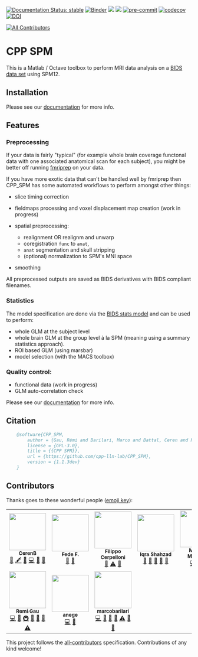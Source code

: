 [![Documentation Status: stable](https://readthedocs.org/projects/cpp_spm/badge/?version=stable)](https://cpp_spm.readthedocs.io/en/stable/?badge=stable)
[![Binder](https://mybinder.org/badge_logo.svg)](https://mybinder.org/v2/gh/cpp-lln-lab/CPP_SPM/dev)
[![](https://img.shields.io/badge/Octave-CI-blue?logo=Octave&logoColor=white)](https://github.com/cpp-lln-lab/CPP_SPM/actions)
![](https://github.com/cpp-lln-lab/CPP_SPM/workflows/CI/badge.svg)
[![pre-commit](https://img.shields.io/badge/pre--commit-enabled-brightgreen?logo=pre-commit&logoColor=white)](https://github.com/pre-commit/pre-commit)
[![codecov](https://codecov.io/gh/cpp-lln-lab/CPP_SPM/branch/master/graph/badge.svg?token=8IoRQtbFUV)](https://codecov.io/gh/cpp-lln-lab/CPP_SPM)
[![DOI](https://zenodo.org/badge/DOI/10.5281/zenodo.3556173.svg)](https://doi.org/10.5281/zenodo.3556173)

<!-- ALL-CONTRIBUTORS-BADGE:START - Do not remove or modify this section -->
[![All Contributors](https://img.shields.io/badge/all_contributors-10-orange.svg?style=flat-square)](#contributors-)
<!-- ALL-CONTRIBUTORS-BADGE:END -->

# CPP SPM

This is a Matlab / Octave toolbox to perform MRI data analysis on a
[BIDS data set](https://bids.neuroimaging.io/) using SPM12.

## Installation

Please see our
[documentation](https://cpp_spm.readthedocs.io/en/latest/index.html) for more
info.

## Features

### Preprocessing

If your data is fairly "typical" (for example whole brain coverage functonal
data with one associated anatomical scan for each subject), you might be better
off running [fmriprep](https://fmriprep.org/en/stable/) on your data.

If you have more exotic data that can't be handled well by fmriprep then CPP_SPM
has some automated workflows to perform amongst other things:

-   slice timing correction

-   fieldmaps processing and voxel displacement map creation (work in progress)

-   spatial preprocessing:

    -   realignment OR realignm and unwarp
    -   coregistration `func` to `anat`,
    -   `anat` segmentation and skull stripping
    -   (optional) normalization to SPM's MNI space

-   smoothing

All preprocessed outputs are saved as BIDS derivatives with BIDS compliant
filenames.

### Statistics

The model specification are done via the
[BIDS stats model](https://docs.google.com/document/d/1bq5eNDHTb6Nkx3WUiOBgKvLNnaa5OMcGtD0AZ9yms2M/edit?usp=sharing)
and can be used to perform:

-   whole GLM at the subject level
-   whole brain GLM at the group level à la SPM (meaning using a summary
    statistics approach).
-   ROI based GLM (using marsbar)
-   model selection (with the MACS toolbox)

### Quality control:

-   functional data (work in progress)
-   GLM auto-correlation check

Please see our
[documentation](https://cpp_spm.readthedocs.io/en/latest/index.html) for more
info.

## Citation

```bibtex
    @software{CPP_SPM,
        author = {Gau, Rémi and Barilari, Marco and Battal, Ceren and Rezk, Mohamed and Collignon, Olivier and Gurtubay, Ane and Falagiarda, Federica and MacLean, Michèle and Cerpelloni, Filippo},
        license = {GPL-3.0},
        title = {{CPP SPM}},
        url = {https://github.com/cpp-lln-lab/CPP_SPM},
        version = {1.1.3dev}
    }
```

## Contributors

Thanks goes to these wonderful people
([emoji key](https://allcontributors.org/docs/en/emoji-key)):

<!-- ALL-CONTRIBUTORS-LIST:START - Do not remove or modify this section -->
<!-- prettier-ignore-start -->
<!-- markdownlint-disable -->
<table>
  <tr>
    <td align="center"><a href="https://github.com/CerenB"><img src="https://avatars1.githubusercontent.com/u/10451654?v=4?s=100" width="100px;" alt=""/><br /><sub><b>CerenB</b></sub></a><br /><a href="https://github.com/cpp-lln-lab/CPP_SPM/issues?q=author%3ACerenB" title="Bug reports">🐛</a> <a href="#content-CerenB" title="Content">🖋</a> <a href="https://github.com/cpp-lln-lab/CPP_SPM/commits?author=CerenB" title="Documentation">📖</a> <a href="https://github.com/cpp-lln-lab/CPP_SPM/commits?author=CerenB" title="Code">💻</a> <a href="https://github.com/cpp-lln-lab/CPP_SPM/pulls?q=is%3Apr+reviewed-by%3ACerenB" title="Reviewed Pull Requests">👀</a> <a href="#userTesting-CerenB" title="User Testing">📓</a></td>
    <td align="center"><a href="https://github.com/fedefalag"><img src="https://avatars2.githubusercontent.com/u/50373329?v=4?s=100" width="100px;" alt=""/><br /><sub><b>Fede F.</b></sub></a><br /><a href="https://github.com/cpp-lln-lab/CPP_SPM/issues?q=author%3Afedefalag" title="Bug reports">🐛</a> <a href="#userTesting-fedefalag" title="User Testing">📓</a></td>
    <td align="center"><a href="https://github.com/fcerpe"><img src="https://avatars.githubusercontent.com/u/73432853?v=4?s=100" width="100px;" alt=""/><br /><sub><b>Filippo Cerpelloni</b></sub></a><br /><a href="https://github.com/cpp-lln-lab/CPP_SPM/issues?q=author%3Afcerpe" title="Bug reports">🐛</a> <a href="https://github.com/cpp-lln-lab/CPP_SPM/commits?author=fcerpe" title="Tests">⚠️</a> <a href="#userTesting-fcerpe" title="User Testing">📓</a></td>
    <td align="center"><a href="https://github.com/iqrashahzad14"><img src="https://avatars.githubusercontent.com/u/75671348?v=4?s=100" width="100px;" alt=""/><br /><sub><b>Iqra Shahzad</b></sub></a><br /><a href="https://github.com/cpp-lln-lab/CPP_SPM/issues?q=author%3Aiqrashahzad14" title="Bug reports">🐛</a> <a href="https://github.com/cpp-lln-lab/CPP_SPM/commits?author=iqrashahzad14" title="Documentation">📖</a> <a href="#question-iqrashahzad14" title="Answering Questions">💬</a> <a href="https://github.com/cpp-lln-lab/CPP_SPM/pulls?q=is%3Apr+reviewed-by%3Aiqrashahzad14" title="Reviewed Pull Requests">👀</a> <a href="#userTesting-iqrashahzad14" title="User Testing">📓</a></td>
    <td align="center"><a href="https://github.com/mwmaclean"><img src="https://avatars.githubusercontent.com/u/54547865?v=4?s=100" width="100px;" alt=""/><br /><sub><b>Michèle MacLean</b></sub></a><br /><a href="https://github.com/cpp-lln-lab/CPP_SPM/commits?author=mwmaclean" title="Code">💻</a> <a href="#ideas-mwmaclean" title="Ideas, Planning, & Feedback">🤔</a> <a href="#userTesting-mwmaclean" title="User Testing">📓</a></td>
    <td align="center"><a href="https://github.com/mohmdrezk"><img src="https://avatars2.githubusercontent.com/u/9597815?v=4?s=100" width="100px;" alt=""/><br /><sub><b>Mohamed Rezk</b></sub></a><br /><a href="https://github.com/cpp-lln-lab/CPP_SPM/commits?author=mohmdrezk" title="Code">💻</a> <a href="https://github.com/cpp-lln-lab/CPP_SPM/pulls?q=is%3Apr+reviewed-by%3Amohmdrezk" title="Reviewed Pull Requests">👀</a> <a href="#design-mohmdrezk" title="Design">🎨</a></td>
    <td align="center"><a href="https://cpplab.be"><img src="https://avatars0.githubusercontent.com/u/55407947?v=4?s=100" width="100px;" alt=""/><br /><sub><b>OliColli</b></sub></a><br /><a href="https://github.com/cpp-lln-lab/CPP_SPM/commits?author=OliColli" title="Code">💻</a> <a href="#design-OliColli" title="Design">🎨</a> <a href="https://github.com/cpp-lln-lab/CPP_SPM/commits?author=OliColli" title="Documentation">📖</a></td>
  </tr>
  <tr>
    <td align="center"><a href="https://remi-gau.github.io/"><img src="https://avatars3.githubusercontent.com/u/6961185?v=4?s=100" width="100px;" alt=""/><br /><sub><b>Remi Gau</b></sub></a><br /><a href="https://github.com/cpp-lln-lab/CPP_SPM/commits?author=Remi-Gau" title="Code">💻</a> <a href="https://github.com/cpp-lln-lab/CPP_SPM/commits?author=Remi-Gau" title="Documentation">📖</a> <a href="#infra-Remi-Gau" title="Infrastructure (Hosting, Build-Tools, etc)">🚇</a> <a href="#design-Remi-Gau" title="Design">🎨</a> <a href="https://github.com/cpp-lln-lab/CPP_SPM/pulls?q=is%3Apr+reviewed-by%3ARemi-Gau" title="Reviewed Pull Requests">👀</a> <a href="https://github.com/cpp-lln-lab/CPP_SPM/issues?q=author%3ARemi-Gau" title="Bug reports">🐛</a> <a href="https://github.com/cpp-lln-lab/CPP_SPM/commits?author=Remi-Gau" title="Tests">⚠️</a></td>
    <td align="center"><a href="https://github.com/anege"><img src="https://avatars0.githubusercontent.com/u/50317099?v=4?s=100" width="100px;" alt=""/><br /><sub><b>anege</b></sub></a><br /><a href="https://github.com/cpp-lln-lab/CPP_SPM/commits?author=anege" title="Code">💻</a> <a href="#design-anege" title="Design">🎨</a></td>
    <td align="center"><a href="https://github.com/marcobarilari"><img src="https://avatars3.githubusercontent.com/u/38101692?v=4?s=100" width="100px;" alt=""/><br /><sub><b>marcobarilari</b></sub></a><br /><a href="https://github.com/cpp-lln-lab/CPP_SPM/commits?author=marcobarilari" title="Code">💻</a> <a href="#design-marcobarilari" title="Design">🎨</a> <a href="https://github.com/cpp-lln-lab/CPP_SPM/pulls?q=is%3Apr+reviewed-by%3Amarcobarilari" title="Reviewed Pull Requests">👀</a> <a href="https://github.com/cpp-lln-lab/CPP_SPM/commits?author=marcobarilari" title="Documentation">📖</a> <a href="https://github.com/cpp-lln-lab/CPP_SPM/commits?author=marcobarilari" title="Tests">⚠️</a> <a href="https://github.com/cpp-lln-lab/CPP_SPM/issues?q=author%3Amarcobarilari" title="Bug reports">🐛</a> <a href="#userTesting-marcobarilari" title="User Testing">📓</a></td>
  </tr>
</table>

<!-- markdownlint-restore -->
<!-- prettier-ignore-end -->

<!-- ALL-CONTRIBUTORS-LIST:END -->

This project follows the
[all-contributors](https://github.com/all-contributors/all-contributors)
specification. Contributions of any kind welcome!
